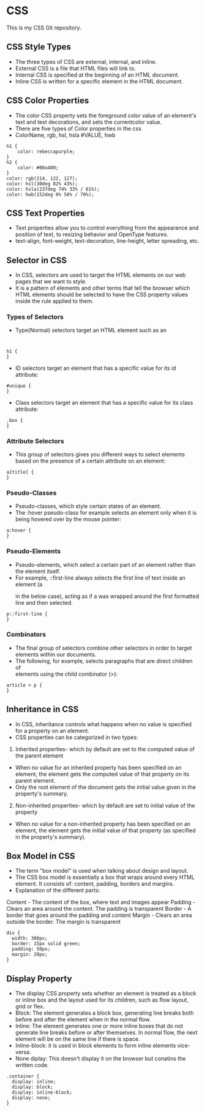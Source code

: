 # CSS
This is my CSS Git repository.


## CSS Style Types
- The three types of CSS are external, internal, and inline. 
- External CSS is a file that HTML files will link to.
- Internal CSS is specified at the beginning of an HTML document.
- Inline CSS is written for a specific element in the HTML document.


## CSS Color Properties
- The color CSS property sets the foreground color value of an element's text and text decorations, and sets the currentcolor value.
- There are five types of Color properties in the css
- ColorName, rgb, hsl, hsla #VALUE, hwb
```
h1 {
    color: rebeccapurple;
}
h2 {
    color: #00a400;
}
color: rgb(214, 122, 127);
color: hsl(30deg 82% 43%);
color: hsla(237deg 74% 33% / 61%);
color: hwb(152deg 0% 58% / 70%);
```


## CSS Text Properties
- Text properties allow you to control everything from the appearance and position of text, to resizing behavior and OpenType features.
- text-align, font-weight, text-decoration, line-height, letter spreading, etc.

## Selector in CSS
- In CSS, selectors are used to target the HTML elements on our web pages that we want to style.
- It is a pattern of elements and other terms that tell the browser which HTML elements should be selected to have the CSS property values inside the rule applied to them.

### Types of Selectors
- Type(Normal) selectors target an HTML element such as an <h1>
```
h1 {
}
```

- ID selectors target an element that has a specific value for its id attribute:
```
#unique {
}
```

- Class selectors target an element that has a specific value for its class attribute:
```
.box {
}
```

### Attribute Selectors
- This group of selectors gives you different ways to select elements based on the presence of a certain attribute on an element:
```
a[title] {
}
```

### Pseudo-Classes
- Pseudo-classes, which style certain states of an element. 
-  The :hover pseudo-class for example selects an element only when it is being hovered over by the mouse pointer:
```
a:hover {
}
```

### Pseudo-Elements
- Pseudo-elements, which select a certain part of an element rather than the element itself.
- For example, ::first-line always selects the first line of text inside an element (a <p> in the below case), acting as if a <span> was wrapped around the first formatted line and then selected.
```
p::first-line {
}
```

### Combinators
- The final group of selectors combine other selectors in order to target elements within our documents.
- The following, for example, selects paragraphs that are direct children of <article> elements using the child combinator (>):
```
article > p {
}
```

## Inheritance in CSS
- In CSS, inheritance controls what happens when no value is specified for a property on an element.
- CSS properties can be categorized in two types:
1. Inherited properties- which by default are set to the computed value of the parent element
- When no value for an inherited property has been specified on an element, the element gets the computed value of that property on its parent element.
-  Only the root element of the document gets the initial value given in the property's summary.

2. Non-inherited properties- which by default are set to initial value of the property
- When no value for a non-inherited property has been specified on an element, the element gets the initial value of that property (as specified in the property's summary).

## Box Model in CSS
- The term "box model" is used when talking about design and layout.
- The CSS box model is essentially a box that wraps around every HTML element. It consists of: content, padding, borders and margins.
- Explanation of the different parts:

Content - The content of the box, where text and images appear
Padding - Clears an area around the content. The padding is transparent
Border - A border that goes around the padding and content
Margin - Clears an area outside the border. The margin is transparent
```
div {
  width: 300px;
  border: 15px solid green;
  padding: 50px;
  margin: 20px;
}
```

## Display Property
- The display CSS property sets whether an element is treated as a block or inline box and the layout used for its children, such as flow layout, grid or flex.
- Block: The element generates a block box, generating line breaks both before and after the element when in the normal flow.
- Inline: The element generates one or more inline boxes that do not generate line breaks before or after themselves. In normal flow, the next element will be on the same line if there is space.
- Inline-block: it is used in block elements to form inline elements vice-versa.
- None diplay: This doesn't display it on the browser but conatins the written code.
```
.container {
  display: inline;
  display: block;
  display: inline-block;
  display: none;
}
```

